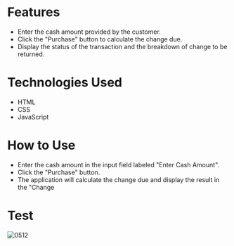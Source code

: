 # Features
 - Enter the cash amount provided by the customer.
 - Click the "Purchase" button to calculate the change due.
 - Display the status of the transaction and the breakdown of change to be returned.

# Technologies Used
 - HTML
 - CSS
 - JavaScript

# How to Use
 - Enter the cash amount in the input field labeled "Enter Cash Amount".
 - Click the "Purchase" button.
 - The application will calculate the change due and display the result in the "Change


# Test


![0512](https://github.com/MakIcon/Cash-Register/assets/130914704/6f0aaeca-4dd8-4074-83c0-86e4ce841bbf)
